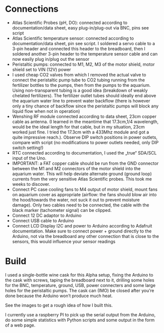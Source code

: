 # Connections
- Atlas Scientific Probes (pH, DO): connected according to documentation/data sheet, easy plug-in/plug-out via BNC, pins see script
- Atlas Scientific temperature sensor: connected according to documentation/data sheet, pin see script. I soldered a servo cable to a 3-pin header and connected this header to the breadboard, then I soldered another 3-pin header to the temperature sensor cable and can now easily plug in/plug out the sensor
- Peristaltic pumps: connected to M1, M2, M3 of the motor shield, motor shield set to VIN (12V) power
- I used cheap CO2 valves from which I removed the actual valve to connect the peristaltic pump tube to CO2 tubing running from the fertilizer bottles to the pumps, then from the pumps to the aquarium. Using non-transparent tubing is a good idea (breakdown of weakly chelated fertilizers). The fertilizer outlet tubes should ideally end above the aquarium water line to prevent water backflow (there is however only a tiny chance of backflow since the peristaltic pumps will block any liquid flow when not in operation)
- Wenshing RF module connected according to data sheet, 23cm copper cable as antenna. (I learned in the meantime that 17.3cm,1/4 wavelength, would be the ideal length for that cable, but in my situation, 23cm worked just fine. I tried the 17.3cm with a 433Mhz module and got a quite impressive reach.). Observe DIP switch positions in power outlets, compare with script (no modifications to power outlets needed, only DIP switch setting!)
- RTC connected according to documentation, I used the „true“ SDA/SCL input of the Uno.
- IMPORTANT: a FAT copper cable should be run from the GND connector between the M1 and M2 connectors of the motor shield into the aquarium water. This will help deviate alternate ground (ground loop) currents from the very sensitive Atlas Scientific probes. This took me weeks to discover.
- Connect PC case cooling fans to M4 output of motor shield, mount fans on aquarium cover as appropriate (airflow: the fans should blow air into the hood/towards the water, not suck it out to prevent moisture damage). Only two cables need to be connected, the cable with the black marker (tachometer signal) can be clipped.
- Connect 12 DC adaptor to Arduino
- Connect USB cable to Arduino
- Connect LCD Display I2C and power to Arduino according to Adafruit documentation. Make sure to connect power + ground directly to the Arduino, not via the breadboard any other connection that is close to the sensors, this would influence your sensor readings

# Build
I used a single-bottle wine cask for this Alpha setup, fixing the Arduino to the cask with screws, taping the breadboard next to it, drilling some holes for the BNC, temperature, ground, USB, power connecters and some large holes for the peristaltic pumps. The cask can (IMO) be closed after you’re done because the Arduino won’t produce much heat.

See the images to get a rough idea of how I built this.

I currently use a raspberry PI to pick up the serial output from the Arduino, do some simple statistics with Python scripts and some output in the form of a web page. 